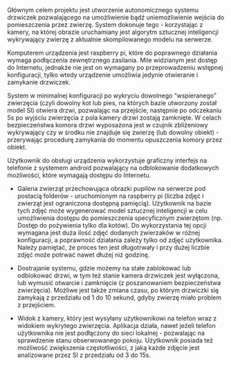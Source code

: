 Głównym celem projektu jest utworzenie autonomicznego systemu drzwiczek pozwalającego na umożliwienie bądź uniemożliwienie wejścia do pomieszczenia przez zwierzę. System dokonuje tego - korzystając z kamery, na której obrazie uruchamiany jest algorytm sztucznej inteligencji wykrywający zwierzę z aktualnie skompilowanego modelu na serwerze. 
  
Komputerem urządzenia jest raspberry pi, które do poprawnego działania wymaga podłączenia zewnętrznego zasilania. Mile widzianym jest dostęp do Internetu, jednakże nie jest on wymagany po przeprowadzeniu wstępnej konfiguracji, tylko wtedy urządzenie umożliwia jedynie otwieranie i zamykanie drzwiczek. 
  
System w minimalnej konfiguracji po wykryciu dowolnego “wspieranego” zwierzęcia (czyli dowolny kot lub pies, na których bazie utworzony został model SI) otwiera drzwi, pozwalając na przejście, następnie po odczekaniu 5s po wyjściu zwierzęcia z pola kamery drzwi zostają zamknięte. W celach bezpieczeństwa komora drzwi wyposażona jest w czujnik zbliżeniowy wykrywający czy w środku nie znajduje się zwierzę (lub dowolny obiekt) - przerywając procedurę zamykania do momentu opuszczenia komory przez obiekt. 
  
Użytkownik do obsługi urządzenia wykorzystuje graficzny interfejs na telefonie z systemem android pozwalający na odblokowanie dodatkowych możliwości, które wymagają dostępu do Internetu. 
  
-	Galeria zwierząt przechowująca obrazki pupilów na serwerze pod postacią folderów - uruchomionym na raspberry pi (liczba zdjęć i zwierząt jest ograniczona dostępną pamięcią). Użytkownik na bazie tych zdjęć może wygenerować model sztucznej inteligencji w celu umożliwienia dostępu do pomieszczenia specyficznym zwierzętom (np. Dostęp do pożywienia tylko dla kotów). Do wykorzystania tej opcji wymagana jest duża ilość zdjęć dodanych zwierzaków w różnej konfiguracji, a poprawność działania zależy tylko od zdjęć użytkownika. Należy pamiętać, że proces ten jest długotrwały i przy dużej liczbie zdjęć może potrwać nawet dłużej niż godzinę. 
  
-	Dostrajanie systemu, gdzie możemy na stałe zablokować lub odblokować drzwi, w tym też stanie kamera drzwiczek jest wyłączona, lub wymusić otwarcie i zamknięcie (z poszanowaniem bezpieczeństwa zwierzęcia). Możliwe jest także zmiana czasu, po którym drzwiczki się zamykają z przedziału od 1 do 10 sekund, gdyby zwierzę miało problem z przejściem. 
  
-	Widok z kamery, który jest wysyłany użytkownikowi na telefon wraz z widokiem wykrytego zwierzęcia. Aplikacja działa, nawet jeżeli telefon użytkownika nie jest podłączony do sieci lokalnej - pozwalając na sprawdzenie stanu obserwowanego pokoju. Użytkownik posiada też możliwość zwiększenia częstotliwości, z jaką każde zdjęcie jest analizowane przez SI z przedziału od 3 do 15s. 
